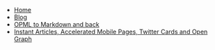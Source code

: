 
+ [Home](/)
+ [Blog](/blog/)
+ [OPML to Markdown and back](/blog/2016/05/28/OPML-to-Markdown-and-back.html)
+ [Instant Articles, Accelerated Mobile Pages, Twitter Cards and Open Graph](/blog/2016/05/30/amp-cards-and-open-graph.html)
